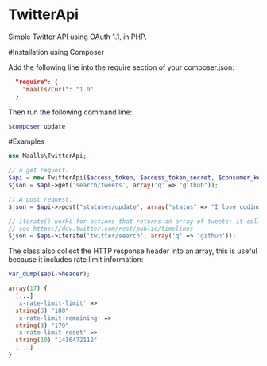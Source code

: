TwitterApi
==========

Simple Twitter API using OAuth 1.1, in PHP.

#Installation using Composer

Add the following line into the require section of your composer.json:
```json
  "require": {
    "maalls/Curl": "1.0"
  }
```
Then run the following command line:
```bash
$composer update
```

#Examples
```php
use Maalls\TwitterApi;

// A get request.
$api = new TwitterApi($access_token, $access_token_secret, $consumer_key, $consumer_secret);
$json = $api->get('search/tweets', array('q' => "github"));

// A post request.
$json = $api->>post("statuses/update", array("status" => "I love coding."));

// iterate() works for actions that returns an array of tweets: it collects all the tweets available by making several HTTP request and adjusting max_id parameters.
// see https://dev.twitter.com/rest/public/timelines
$json = $api->iterate('twitter/search', array('q' => 'githun'));
```

The class also collect the HTTP response header into an array, this is useful because it includes rate limit information:
```php
var_dump($api->header);

array(17) {
  [...]
  'x-rate-limit-limit' =>
  string(3) "180"
  'x-rate-limit-remaining' =>
  string(3) "179"
  'x-rate-limit-reset' =>
  string(10) "1416472112"
  [...]
}
```

